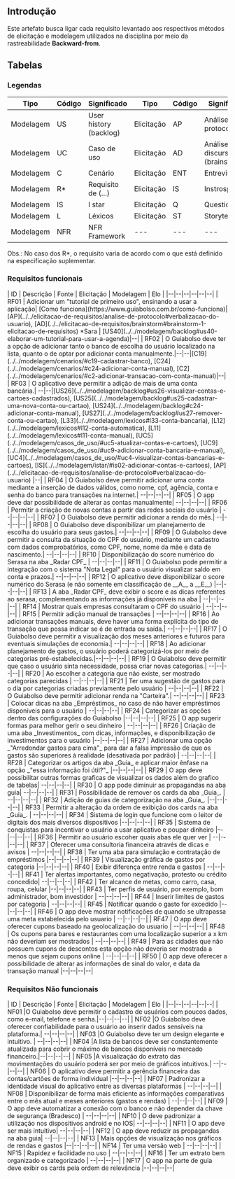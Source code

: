 ## Introdução

Este artefato busca ligar cada requisito levantado aos respectivos métodos de elicitação e modelagem utilizados na disciplina por meio da rastreabilidade 
__Backward-from__.

## Tabelas

### Legendas



| Tipo | Código | Significado | Tipo | Código | Significado | 
|--|--|--|--|--|--|
|Modelagem | US | User history (backlog)|Elicitação | AP | Análise de protocolo | | | 
|Modelagem | UC | Caso de uso |Elicitação | AD | Análise de discurso (brainstorm) |
|Modelagem | C | Cenário |Elicitação | ENT | Entrevista |
|Modelagem | R* | Requisito de (...)|Elicitação | IS | Instrospecção |
|Modelagem | IS | I star |Elicitação | Q | Questionário |
|Modelagem | L | Léxicos |Elicitação | ST | Storytelling |
|Modelagem | NFR | NFR Framework |--- | --- | --- |

Obs.: No caso dos R*, o requisito varia de acordo com o que está definido na especificação suplementar.

### Requisitos funcionais

<div class="datatable"></div>
| ID | Descrição | Fonte | Elicitação | Modelagem | Elo |
|--|--|--|--|--|--|
| RF01 | Adicionar um "tutorial de primeiro uso", ensinando a usar a aplicação| [Como funciona](https://www.guiabolso.com.br/como-funciona)| [AP](../../elicitacao-de-requisitos/analise-de-protocolo#verbalizacao-do-usuario), [AD](../../elicitacao-de-requisitos/brainstorm#brainstorm-1-elicitacao-de-requisitos) *Sara  | [US40](../../modelagem/backlog#us40-elaborar-um-tutorial-para-usar-a-agenda)|--|
| RF02 | O Guiabolso deve ter a opção de adicionar tanto o banco de escolha do usuário localizado na lista, quanto o de optar por adicionar conta manualmente.|--|--|[C19](../../modelagem/cenarios/#c19-cadastrar-banco), [C24](../../modelagem/cenarios/#c24-adicionar-conta-manual), [C2](../../modelagem/cenarios/#c2-adicionar-transacao-com-conta-manual)|--|
| RF03 | O aplicativo deve permitir a adição de mais de uma conta bancária.| --|--|[US26](../../modelagem/backlog#us26-visualizar-contas-e-cartoes-cadastrados), [US25](../../modelagem/backlog#us25-cadastrar-uma-nova-conta-ou-cartao), [US24](../../modelagem/backlog#c24-adicionar-conta-manual), [US27](../../modelagem/backlog#us27-remover-conta-ou-cartao), [L33](../../modelagem/lexicos#l33-conta-bancaria), [L12](../../modelagem/lexicos#l12-conta-automatica), [L11](../../modelagem/lexicos#l11-conta-manual), [UC5](../../modelagem/casos_de_uso/#uc5-atualizar-contas-e-cartoes), [UC9](../../modelagem/casos_de_uso/#uc9-adicionar-conta-bancaria-e-manual), [UC4](../../modelagem/casos_de_uso/#uc4-visualizar-contas-bancarias-e-cartoes), [IS](../../modelagem/istar/#is02-adicionar-contas-e-cartoes), [AP](../../elicitacao-de-requisitos/analise-de-protocolo#verbalizacao-do-usuario) |--|
| RF04 | O Guiabolso deve permitir adicionar uma conta mediante a inserção de dados válidos, como nome, cpf, agência, conta e senha do banco para transações na internet.| --|--|--|--|
| RF05 | O app deve dar possibilidade de alterar as contas manualmente| --|--|--|--|
| RF06 | Permitir a criação de novas contas a partir das redes sociais do usuário | --|--|--|--|
| RF07 | O Guiabolso deve permitir adicionar a renda do mês.| --|--|--|--|
| RF08 | O Guiabolso deve disponibilizar um planejamento de escolha do usuário para seus gastos.| --|--|--|--|
| RF09 | O Guiabolso deve permitir a consulta da situação do CPF do usuário, mediante um cadastro com dados comprobatórios, como CPF, nome, nome da mãe e data de nascimento.| --|--|--|--|
| RF10 | Disponibilização do score numérico do Serasa na aba _Radar CPF_ | --|--|--|--|
| RF11 | O Guiabolso pode permitir a integração com o sistema "Nota Legal" para o usuário visualizar saldo em conta e prazos.| --|--|--|--|
| RF12 | O aplicativo deve disponibilizar o score numérico do Serasa (e não somente em classificação de __A__ a __E__) |--|--|--|--|
| RF13 | A aba _Radar CPF_ deve exibir o score e as dicas referentes ao serasa, complementando as informações já disponíveis na aba | --|--|--|--|
| RF14 | Mostrar quais empresas consultaram o CPF do usuário | --|--|--|--|
| RF15 | Permitir adição manual de transações | --|--|--|--|
| RF16 | Ao adicionar transações manuais, deve haver uma forma explícita do tipo de transação que possa indicar se é de entrada ou saída.| --|--|--|--|
| RF17 | O Guiabolso deve permitir a visualização dos meses anteriores e futuros para eventuais simulações de economia.| --|--|--|--|
| RF18 | Ao adicionar planejamento de gastos, o usuário poderá categorizá-los por meio de categorias pré-estabelecidas.|--|--|--|--|
| RF19 | O Guiabolso deve permitir que caso o usuário sinta necessidade, possa criar novas categorias.| --|--|--|--|
| RF20 | Ao escolher a categoria que não existe, ser mostrado categorias parecidas | --|--|--|--|
| RF21 | Ter uma sugestão de gastos para o dia por categorias criadas previamente pelo usuário | --|--|--|--|
| RF22 | O Guiabolso deve permitir adicionar renda na "Carteira".| --|--|--|--|
| RF23 | Colocar dicas na aba _Empréstimos_ no caso de não haver empréstimos disponíveis para o usuário | --|--|--|--|
| RF24 | Categorizar as opções dentro das configurações do Guiabolso |--|--|--|--|
| RF25 | O app sugerir formas para melhor gerir o seu dinheiro | --|--|--|--|
| RF26 | Criação de uma aba _Investimentos_ com dicas, informações, e disponibilização de investimentos para o usuário |--|--|--|--|
| RF27 | Adicionar uma opção _"Arredondar gastos para cima"_ para dar a falsa impressão de que os gastos são superiores à realidade (desativada por padrão) | --|--|--|--|
| RF28 | Categorizar os artigos da aba _Guia_ e aplicar maior ênfase na opção _"essa informação foi útil?"_ |--|--|--|--|
| RF29 | O app deve possibilitar outras formas graficas de visualizar os dados além do grafico de tabelas| --|--|--|--|
| RF30 | O app pode diminuir as propagandas na aba guia| --|--|--|--|
| RF31 | Possibilidade de remover os cards da aba _Guia_. | --|--|--|--|
| RF32 | Adição de guias de categorização na aba _Guia_. |--|--|--|--|
| RF33 | Permitir a alteração da ordem de exibição dos cards na aba _Guia_. | --|--|--|--|
| RF34 | Sistema de login que funcione com o leitor de digitais dos mais diversos dispositivos |--|--|--|--|
| RF35 | Sistema de conquistas para incentivar o usuário a usar aplicativo e poupar dinheiro |--|--|--|--|
| RF36 | Permitir ao usuário escoher quais abas ele quer ver | --|--|--|--|
| RF37 | Oferecer uma consultoria financeira através de dicas e avisos | --|--|--|--|
| RF38 | Ter uma aba para simulação e contratação de empréstimos |--|--|--|--|
| RF39 | Visualização gráfica de gastos por categoria |--|--|--|--|
| RF40 | Exibir diferença entre renda e gastos | --|--|--|--|
| RF41 | Ter alertas importantes, como negativação, protesto ou crédito concedido| --|--|--|--|
| RF42 | Ter alcance de metas, como carro, casa, roupa, celular |--|--|--|--|
| RF43 | Ter perfis de usuário, por exemplo, bom administrador, bom investidor | --|--|--|--|
| RF44 | Inserir limites de gastos por categoria | --|--|--|--|
| RF45 | Notificar quando o gasto for excedido |--|--|--|--|
| RF46 | O app deve mostrar notificações de quando se ultrapassa uma meta estabelecida pelo usuario | --|--|--|--|
| RF47 | O app deve oferecer cupons baseado na geolocalização do usuario | --|--|--|--|
| RF48 | Os cupons para bares e restaurantes com uma localização superior a x km não deveriam ser mostrados | --|--|--|--|
| RF49 | Para as cidades que não possuem cupons de descontos esta opção não deveria ser mostrada a menos que sejam cupons online  | --|--|--|--|
| RF50 | O app deve oferecer a possibilidade de alterar as informações de sinal do valor, e data da transação manual |--|--|--|--|

### Requisitos Não funcionais

<div class="datatable"></div>
| ID | Descrição | Fonte | Elicitação | Modelagem | Elo |
|--|--|--|--|--|--|
| NF01 |O Guiabolso deve permitir o cadastro de usuários com poucos dados, como e-mail, telefone e senha.|--|--|--|--|
| NF02 |O Guiabolso deve oferecer confiabilidade para o usuário ao inserir dados sensíveis na plataforma.| --|--|--|--|
| NF03 |O Guiabolso deve ter um design elegante e intuitivo. | --|--|--|--|
| NF04 |A lista de bancos deve ser constantemente atualizada para cobrir o máximo de bancos disponíveis no mercado financeiro.|--|--|--|--|
| NF05 |A visualização do extrato das movimentações do usuário poderá ser por meio de gráficos intuitivos.| --|--|--|--|
| NF06 | O aplicativo deve permitir a gerência financeira das contas/cartões de forma individual |--|--|--|--|
| NF07 | Padronizar a identidade visual do aplicativo entre as diversas plataformas | --|--|--|--|
| NF08 | Disponibilizar de forma mais eficiente as informações comparativas entre o mês atual e meses anteriores (gastos e rendas) | --|--|--|--|
| NF09 | O app deve automatizar a conexão com o banco e não depender da chave de segurança (Bradesco) | --|--|--|--|
| NF10 | O deve padronizar a utilização nos dispositivos android e no IOS| --|--|--|--|
| NF11 | O app deve ser mais intuitivo| --|--|--|--|
| NF12 | O app deve reduzir as propagandas na aba guia| --|--|--|--|
| NF13 |  Mais opções de visualização nos gráficos de rendas e gastos |--|--|--|--|
| NF14 | Ter uma versão web | --|--|--|--|
| NF15 | Rapidez e facilidade no uso | --|--|--|--|
| NF16 | Ter um extrato bem organizado e categorizado | --|--|--|--|
| NF17 | O app na parte de guia deve exibir os cards pela ordem de relevância  |--|--|--|--|
